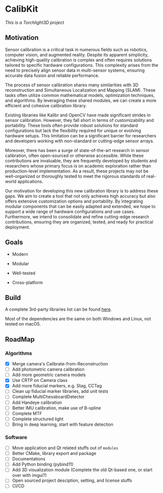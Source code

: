 CalibKit
===

_This is a Torchlight3D project_

## Motivation

Sensor calibration is a critical task in numerous fields such as robotics, computer vision, and augmented reality. Despite its apparent simplicity, achieving high-quality calibration is complex and often requires solutions tailored to specific hardware configurations. This complexity arises from the need to precisely align sensor data in multi-sensor systems, ensuring accurate data fusion and reliable performance.

The process of sensor calibration shares many similarities with 3D reconstruction and Simultaneous Localization and Mapping (SLAM). These tasks often utilize common mathematical models, optimization techniques, and algorithms. By leveraging these shared modules, we can create a more efficient and cohesive calibration library.

Existing libraries like Kalibr and OpenCV have made significant strides in sensor calibration. However, they fall short in terms of customizability and portability. These tools often provide robust solutions for standard configurations but lack the flexibility required for unique or evolving hardware setups. This limitation can be a significant barrier for researchers and developers working with non-standard or cutting-edge sensor arrays.

Moreover, there has been a surge of state-of-the-art research in sensor calibration, often open-sourced or otherwise accessible. While these contributions are invaluable, they are frequently developed by students and researchers whose primary focus is on academic exploration rather than production-level implementation. As a result, these projects may not be well-organized or thoroughly tested to meet the rigorous standards of real-world applications.

Our motivation for developing this new calibration library is to address these gaps. We aim to create a tool that not only achieves high accuracy but also offers extensive customization options and portability. By integrating modular components that can be easily adapted and extended, we hope to support a wide range of hardware configurations and use cases. Furthermore, we intend to consolidate and refine cutting-edge research contributions, ensuring they are organized, tested, and ready for practical deployment.


## Goals

+ Modern

+ Modular

+ Well-tested

+ Cross-platform

## Build

A complete 3rd-party libraries list can be found [here](dependencies.md).

Most of the dependencies are the same on both Windows and Linux, not tested on macOS.

## RoadMap

### Algorithms

+ [x] Merge camera's Calibrate-from-Reconstruction
+ [ ] Add photometric camera calibration
+ [ ] Add more geometric camera models
+ [x] Use CRTP on Camera class
+ [x] Add more fiducial markers, e.g. Stag, CCTag
+ [ ] Clean up fiducial marker libraries, add unit tests
+ [ ] Complete MultiChessboardDetector
+ [ ] Add Handeye calibration
+ [ ] Better IMU calibration, make use of B-spline
+ [ ] Complete MTF
+ [ ] Complete structured light
+ [ ] Bring in deep learning, start with feature detection

### Software

+ [ ] Move application and Qt related stuffs out of `modules`
+ [ ] Better CMake, library export and package
+ [ ] Documentations
+ [ ] Add Python binding (pybind11)
+ [ ] Add 3D visualization module (Complete the old Qt-based one, or start over with imgui?)
+ [ ] Open sourced project desciption, setting, and license stuffs
+ [ ] CI/CD